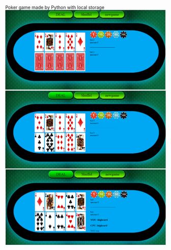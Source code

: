 Poker game made by Python with local storage 
![Screenshot](https://github.com/shivika24/imagesforreadme/blob/master/p1.png)
![Screenshot](https://github.com/shivika24/imagesforreadme/blob/master/p2.png)
![Screenshot](https://github.com/shivika24/imagesforreadme/blob/master/p3.png)
